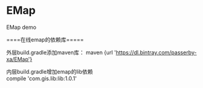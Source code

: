 # EMap
EMap demo

====在线emap的依赖库=====

外层build.gradle添加maven库：
maven {url 'https://dl.bintray.com/passerby-xa/EMap'}

内层build.gradle增加emap的lib依赖	 
compile 'com.gis.lib:lib:1.0.1'


